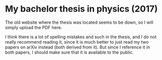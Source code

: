 # My bachelor thesis in physics (2017)

The old website where the thesis was located seems to be down, so I will simply upload the PDF here.

I think there is a lot of spelling mistakes and such in the thesis, and I do not really recommend reading it, since it is much better to just read my two papers on arXiv instead (both derived from it). But since I reference it in both papers, I should make sure that it is available to the public.